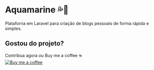 # Aquamarine 💦🛁
Plataforna em Laravel para criação de blogs pessoais de forma rápida e simples.


## Gostou do projeto?

Contribua agora *ou* Buy me a coffee ☕️  
[
![Buy me a coffee](https://www.buymeacoffee.com/assets/img/custom_images/black_img.png)
](https://www.buymeacoffee.com/uOICFba)